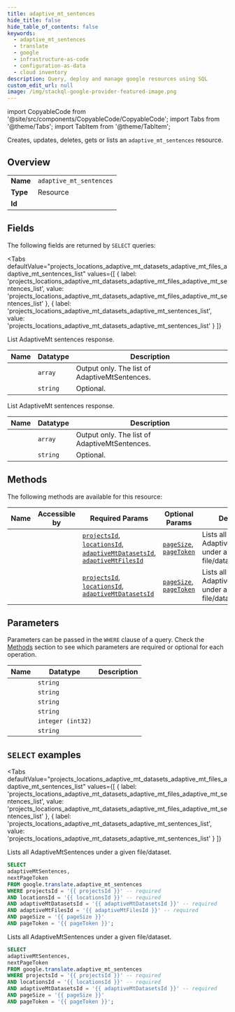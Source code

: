 ```yaml
--- 
title: adaptive_mt_sentences
hide_title: false
hide_table_of_contents: false
keywords:
  - adaptive_mt_sentences
  - translate
  - google
  - infrastructure-as-code
  - configuration-as-data
  - cloud inventory
description: Query, deploy and manage google resources using SQL
custom_edit_url: null
image: /img/stackql-google-provider-featured-image.png
---
```


import CopyableCode from '@site/src/components/CopyableCode/CopyableCode';
import Tabs from '@theme/Tabs';
import TabItem from '@theme/TabItem';

Creates, updates, deletes, gets or lists an <code>adaptive_mt_sentences</code> resource.

## Overview
<table><tbody>
<tr><td><b>Name</b></td><td><code>adaptive_mt_sentences</code></td></tr>
<tr><td><b>Type</b></td><td>Resource</td></tr>
<tr><td><b>Id</b></td><td><CopyableCode code="google.translate.adaptive_mt_sentences" /></td></tr>
</tbody></table>

## Fields

The following fields are returned by `SELECT` queries:

<Tabs
    defaultValue="projects_locations_adaptive_mt_datasets_adaptive_mt_files_adaptive_mt_sentences_list"
    values={[
        { label: 'projects_locations_adaptive_mt_datasets_adaptive_mt_files_adaptive_mt_sentences_list', value: 'projects_locations_adaptive_mt_datasets_adaptive_mt_files_adaptive_mt_sentences_list' },
        { label: 'projects_locations_adaptive_mt_datasets_adaptive_mt_sentences_list', value: 'projects_locations_adaptive_mt_datasets_adaptive_mt_sentences_list' }
    ]}
>
<TabItem value="projects_locations_adaptive_mt_datasets_adaptive_mt_files_adaptive_mt_sentences_list">

List AdaptiveMt sentences response.

<table>
<thead>
    <tr>
    <th>Name</th>
    <th>Datatype</th>
    <th>Description</th>
    </tr>
</thead>
<tbody>
<tr>
    <td><CopyableCode code="adaptiveMtSentences" /></td>
    <td><code>array</code></td>
    <td>Output only. The list of AdaptiveMtSentences.</td>
</tr>
<tr>
    <td><CopyableCode code="nextPageToken" /></td>
    <td><code>string</code></td>
    <td>Optional. </td>
</tr>
</tbody>
</table>
</TabItem>
<TabItem value="projects_locations_adaptive_mt_datasets_adaptive_mt_sentences_list">

List AdaptiveMt sentences response.

<table>
<thead>
    <tr>
    <th>Name</th>
    <th>Datatype</th>
    <th>Description</th>
    </tr>
</thead>
<tbody>
<tr>
    <td><CopyableCode code="adaptiveMtSentences" /></td>
    <td><code>array</code></td>
    <td>Output only. The list of AdaptiveMtSentences.</td>
</tr>
<tr>
    <td><CopyableCode code="nextPageToken" /></td>
    <td><code>string</code></td>
    <td>Optional. </td>
</tr>
</tbody>
</table>
</TabItem>
</Tabs>

## Methods

The following methods are available for this resource:

<table>
<thead>
    <tr>
    <th>Name</th>
    <th>Accessible by</th>
    <th>Required Params</th>
    <th>Optional Params</th>
    <th>Description</th>
    </tr>
</thead>
<tbody>
<tr>
    <td><a href="#projects_locations_adaptive_mt_datasets_adaptive_mt_files_adaptive_mt_sentences_list"><CopyableCode code="projects_locations_adaptive_mt_datasets_adaptive_mt_files_adaptive_mt_sentences_list" /></a></td>
    <td><CopyableCode code="select" /></td>
    <td><a href="#parameter-projectsId"><code>projectsId</code></a>, <a href="#parameter-locationsId"><code>locationsId</code></a>, <a href="#parameter-adaptiveMtDatasetsId"><code>adaptiveMtDatasetsId</code></a>, <a href="#parameter-adaptiveMtFilesId"><code>adaptiveMtFilesId</code></a></td>
    <td><a href="#parameter-pageSize"><code>pageSize</code></a>, <a href="#parameter-pageToken"><code>pageToken</code></a></td>
    <td>Lists all AdaptiveMtSentences under a given file/dataset.</td>
</tr>
<tr>
    <td><a href="#projects_locations_adaptive_mt_datasets_adaptive_mt_sentences_list"><CopyableCode code="projects_locations_adaptive_mt_datasets_adaptive_mt_sentences_list" /></a></td>
    <td><CopyableCode code="select" /></td>
    <td><a href="#parameter-projectsId"><code>projectsId</code></a>, <a href="#parameter-locationsId"><code>locationsId</code></a>, <a href="#parameter-adaptiveMtDatasetsId"><code>adaptiveMtDatasetsId</code></a></td>
    <td><a href="#parameter-pageSize"><code>pageSize</code></a>, <a href="#parameter-pageToken"><code>pageToken</code></a></td>
    <td>Lists all AdaptiveMtSentences under a given file/dataset.</td>
</tr>
</tbody>
</table>

## Parameters

Parameters can be passed in the `WHERE` clause of a query. Check the [Methods](#methods) section to see which parameters are required or optional for each operation.

<table>
<thead>
    <tr>
    <th>Name</th>
    <th>Datatype</th>
    <th>Description</th>
    </tr>
</thead>
<tbody>
<tr id="parameter-adaptiveMtDatasetsId">
    <td><CopyableCode code="adaptiveMtDatasetsId" /></td>
    <td><code>string</code></td>
    <td></td>
</tr>
<tr id="parameter-adaptiveMtFilesId">
    <td><CopyableCode code="adaptiveMtFilesId" /></td>
    <td><code>string</code></td>
    <td></td>
</tr>
<tr id="parameter-locationsId">
    <td><CopyableCode code="locationsId" /></td>
    <td><code>string</code></td>
    <td></td>
</tr>
<tr id="parameter-projectsId">
    <td><CopyableCode code="projectsId" /></td>
    <td><code>string</code></td>
    <td></td>
</tr>
<tr id="parameter-pageSize">
    <td><CopyableCode code="pageSize" /></td>
    <td><code>integer (int32)</code></td>
    <td></td>
</tr>
<tr id="parameter-pageToken">
    <td><CopyableCode code="pageToken" /></td>
    <td><code>string</code></td>
    <td></td>
</tr>
</tbody>
</table>

## `SELECT` examples

<Tabs
    defaultValue="projects_locations_adaptive_mt_datasets_adaptive_mt_files_adaptive_mt_sentences_list"
    values={[
        { label: 'projects_locations_adaptive_mt_datasets_adaptive_mt_files_adaptive_mt_sentences_list', value: 'projects_locations_adaptive_mt_datasets_adaptive_mt_files_adaptive_mt_sentences_list' },
        { label: 'projects_locations_adaptive_mt_datasets_adaptive_mt_sentences_list', value: 'projects_locations_adaptive_mt_datasets_adaptive_mt_sentences_list' }
    ]}
>
<TabItem value="projects_locations_adaptive_mt_datasets_adaptive_mt_files_adaptive_mt_sentences_list">

Lists all AdaptiveMtSentences under a given file/dataset.

```sql
SELECT
adaptiveMtSentences,
nextPageToken
FROM google.translate.adaptive_mt_sentences
WHERE projectsId = '{{ projectsId }}' -- required
AND locationsId = '{{ locationsId }}' -- required
AND adaptiveMtDatasetsId = '{{ adaptiveMtDatasetsId }}' -- required
AND adaptiveMtFilesId = '{{ adaptiveMtFilesId }}' -- required
AND pageSize = '{{ pageSize }}'
AND pageToken = '{{ pageToken }}';
```
</TabItem>
<TabItem value="projects_locations_adaptive_mt_datasets_adaptive_mt_sentences_list">

Lists all AdaptiveMtSentences under a given file/dataset.

```sql
SELECT
adaptiveMtSentences,
nextPageToken
FROM google.translate.adaptive_mt_sentences
WHERE projectsId = '{{ projectsId }}' -- required
AND locationsId = '{{ locationsId }}' -- required
AND adaptiveMtDatasetsId = '{{ adaptiveMtDatasetsId }}' -- required
AND pageSize = '{{ pageSize }}'
AND pageToken = '{{ pageToken }}';
```
</TabItem>
</Tabs>
